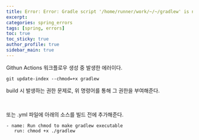 ```yaml
---
title: Error: Error: Gradle script '/home/runner/work/~/~/gradlew' is not executable.
excerpt: 
categories: spring_errors
tags: [spring, errors]
toc: true
toc_sticky: true
author_profile: true
sidebar_main: true
---
```

Githun Actions 워크플로우 생성 중 발생한 에러이다. 
```
git update-index --chmod=+x gradlew
```
build 시 발생하는 권한 문제로, 위 명령어를 통해 그 권한을 부여해준다. 

<br>

또는 .yml 파일에 아래의 소스를 빌드 전에 추가해준다. 

```
- name: Run chmod to make gradlew executable
   run: chmod +x ./gradlew
```


